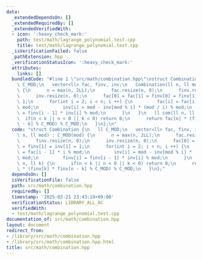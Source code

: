 ```yaml
---
data:
  _extendedDependsOn: []
  _extendedRequiredBy: []
  _extendedVerifiedWith:
  - icon: ':heavy_check_mark:'
    path: test/math/lagrange_polynomial.test.cpp
    title: test/math/lagrange_polynomial.test.cpp
  _isVerificationFailed: false
  _pathExtension: hpp
  _verificationStatusIcon: ':heavy_check_mark:'
  attributes:
    links: []
  bundledCode: "#line 1 \"src/math/combination.hpp\"\nstruct Combination {\n   ll\
    \ C_MOD;\n   vector<ll> fac, finv, inv;\n   Combination(ll n, ll mod) : C_MOD(mod)\
    \ {\n      n = max(n, 2LL);\n      fac.resize(n, 0);\n      finv.resize(n, 0);\n\
    \      inv.resize(n, 0);\n      fac[0] = fac[1] = finv[0] = finv[1] = inv[1] =\
    \ 1;\n      for(int i = 2; i < n; i ++) {\n         fac[i] = fac[i - 1] * i %\
    \ mod;\n         inv[i] = mod - inv[mod % i] * (mod / i) % mod;\n         finv[i]\
    \ = finv[i - 1] * inv[i] % mod;\n      }\n   }\n   ll com(ll n, ll k) {\n    \
    \  if(n < k || n < 0 || k < 0) return 0;\n      return fac[n] * (finv[k] * finv[n\
    \ - k] % C_MOD) % C_MOD;\n   }\n};\n"
  code: "struct Combination {\n   ll C_MOD;\n   vector<ll> fac, finv, inv;\n   Combination(ll\
    \ n, ll mod) : C_MOD(mod) {\n      n = max(n, 2LL);\n      fac.resize(n, 0);\n\
    \      finv.resize(n, 0);\n      inv.resize(n, 0);\n      fac[0] = fac[1] = finv[0]\
    \ = finv[1] = inv[1] = 1;\n      for(int i = 2; i < n; i ++) {\n         fac[i]\
    \ = fac[i - 1] * i % mod;\n         inv[i] = mod - inv[mod % i] * (mod / i) %\
    \ mod;\n         finv[i] = finv[i - 1] * inv[i] % mod;\n      }\n   }\n   ll com(ll\
    \ n, ll k) {\n      if(n < k || n < 0 || k < 0) return 0;\n      return fac[n]\
    \ * (finv[k] * finv[n - k] % C_MOD) % C_MOD;\n   }\n};"
  dependsOn: []
  isVerificationFile: false
  path: src/math/combination.hpp
  requiredBy: []
  timestamp: '2025-02-21 23:43:19+09:00'
  verificationStatus: LIBRARY_ALL_AC
  verifiedWith:
  - test/math/lagrange_polynomial.test.cpp
documentation_of: src/math/combination.hpp
layout: document
redirect_from:
- /library/src/math/combination.hpp
- /library/src/math/combination.hpp.html
title: src/math/combination.hpp
---
```

